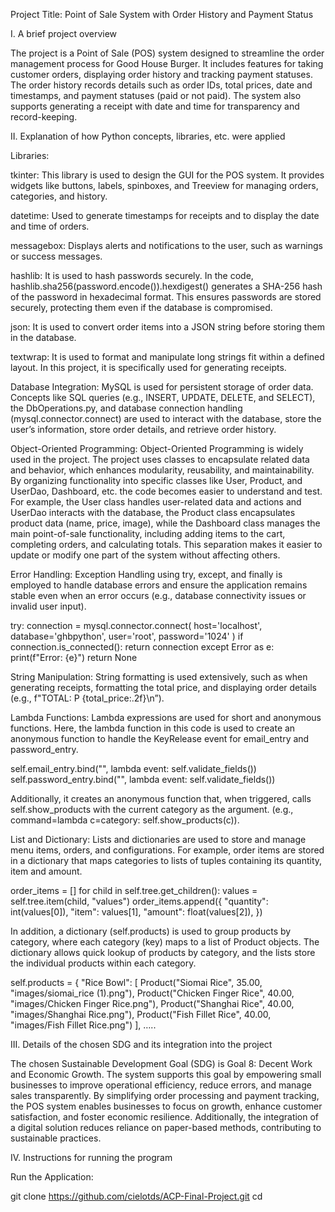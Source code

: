 Project Title: Point of Sale System with Order History and Payment Status


I. A brief project overview

The project is a Point of Sale (POS) system designed to streamline the order management process for Good House Burger. It includes features for taking customer orders, displaying order history and tracking payment statuses. The order history records details such as order IDs, total prices, date and timestamps, and payment statuses (paid or not paid). The system also supports generating a receipt with date and time for transparency and record-keeping. 

II. Explanation of how Python concepts, libraries, etc. were applied

Libraries:

tkinter: This library is used to design the GUI for the POS system. It provides widgets like buttons, labels, spinboxes, and Treeview for managing orders, categories, and history.

datetime: Used to generate timestamps for receipts and to display the date and time of orders.

messagebox: Displays alerts and notifications to the user, such as warnings or success messages.

hashlib: It is used to hash passwords securely. In the code, hashlib.sha256(password.encode()).hexdigest() generates a SHA-256 hash of the password in hexadecimal format. This ensures passwords are stored securely, protecting them even if the database is compromised.

json: It is used to convert order items into a JSON string before storing them in the database.

textwrap: It is used to format and manipulate long strings fit within a defined layout. In this project, it is specifically used for generating receipts.


Database Integration:
MySQL is used for persistent storage of order data. Concepts like SQL queries (e.g., INSERT, UPDATE, DELETE, and SELECT), the DbOperations.py, and database connection handling (mysql.connector.connect) are used to interact with the database, store the user’s information, store order details, and retrieve order history.

Object-Oriented Programming:
Object-Oriented Programming is widely used in the project. The project uses classes to encapsulate related data and behavior, which enhances modularity, reusability, and maintainability. By organizing functionality into specific classes like User, Product, and UserDao, Dashboard, etc. the code becomes easier to understand and test. For example, the User class handles user-related data and actions and UserDao interacts with the database, the Product class encapsulates product data (name, price, image), while the Dashboard class manages the main point-of-sale functionality, including adding items to the cart, completing orders, and calculating totals. This separation makes it easier to update or modify one part of the system without affecting others.

Error Handling:
Exception Handling using try, except, and finally is employed to handle database errors and ensure the application remains stable even when an error occurs (e.g., database connectivity issues or invalid user input).

try:
        connection = mysql.connector.connect(
            host='localhost',
            database='ghbpython',
            user='root',
            password='1024'
        )
        if connection.is_connected():
            return connection
    except Error as e:
        print(f"Error: {e}")
        return None

String Manipulation:
String formatting is used extensively, such as when generating receipts, formatting the total price, and displaying order details (e.g., f"TOTAL: P {total_price:.2f}\n”).

Lambda Functions:
Lambda expressions are used for short and anonymous functions. Here, the lambda function in this code is used to create an anonymous function to handle the KeyRelease event for email_entry and password_entry.

self.email_entry.bind("<KeyRelease>", lambda event: self.validate_fields())
        self.password_entry.bind("<KeyRelease>", lambda event: self.validate_fields())

Additionally, it creates an anonymous function that, when triggered, calls self.show_products with the current category as the argument. (e.g., command=lambda c=category: self.show_products(c)). 

List and Dictionary:
Lists and dictionaries are used to store and manage menu items, orders, and configurations. For example, order items are stored in a dictionary that maps categories to lists of tuples containing its quantity, item and amount.

order_items = []
        for child in self.tree.get_children():
            values = self.tree.item(child, "values")
            order_items.append({
                "quantity": int(values[0]),
                "item": values[1],
                "amount": float(values[2]),
            })

In addition, a dictionary (self.products) is used to group products by category, where each category (key) maps to a list of Product objects. The dictionary allows quick lookup of products by category, and the lists store the individual products within each category.

self.products = {
            "Rice Bowl": [
                Product("Siomai Rice", 35.00, "images/siomai_rice (1).png"),
                Product("Chicken Finger Rice", 40.00, "images/Chicken Finger Rice.png"),
                Product("Shanghai Rice", 40.00, "images/Shanghai Rice.png"),
                Product("Fish Fillet Rice", 40.00, "images/Fish Fillet Rice.png")
            ], …..


III. Details of the chosen SDG and its integration into the project

The chosen Sustainable Development Goal (SDG) is Goal 8: Decent Work and Economic Growth. The system supports this goal by empowering small businesses to improve operational efficiency, reduce errors, and manage sales transparently. By simplifying order processing and payment tracking, the POS system enables businesses to focus on growth, enhance customer satisfaction, and foster economic resilience. Additionally, the integration of a digital solution reduces reliance on paper-based methods, contributing to sustainable practices.

IV. Instructions for running the program

Run the Application:

git clone <https://github.com/cielotds/ACP-Final-Project.git>
cd <repository-ACP-Final-Project>
